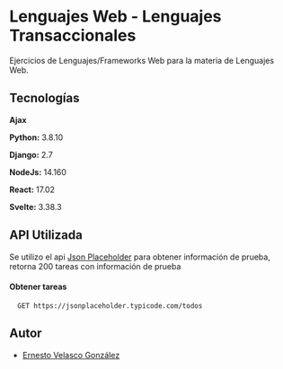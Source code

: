 # Lenguajes Web - Lenguajes Transaccionales

Ejercicios de Lenguajes/Frameworks Web para la materia de Lenguajes Web.

## Tecnologías

**Ajax**

**Python:** 3.8.10

**Django:** 2.7

**NodeJs:** 14.160

**React:** 17.02

**Svelte:** 3.38.3

## API Utilizada

Se utilizo el api [Json Placeholder](https://jsonplaceholder.typicode.com) para obtener información de prueba, retorna 200 tareas con información de prueba

#### Obtener tareas

```http
  GET https://jsonplaceholder.typicode.com/todos
```

## Autor

- [Ernesto Velasco González](https://www.github.com/vegonz)
